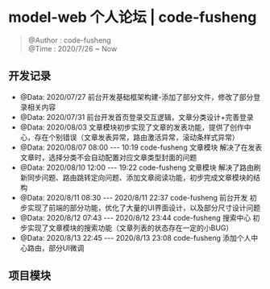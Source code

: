 # model-web 个人论坛 | code-fusheng

> @Author : code-fusheng</br>
> @Time : 2020/7/26 ~ Now

## 开发记录

* @Data: 2020/07/27 前台开发基础框架构建-添加了部分文件，修改了部分登录相关内容
* @Data: 2020/07/31 前台开发首页登录交互逻辑，文章分类设计+完善登录
* @Data: 2020/08/03 文章模块初步实现了文章的发表功能，提供了创作中心，存在个别错误（文章发表异常，路由激活异常，滚动条样式异常）
* @Data: 2020/08/07 08:00 --- 10:19 code-fusheng 文章模块 解决了在发表文章时，选择分类不会自动配置对应文章类型封面的问题
* @Data: 2020/08/10 12:00 --- 19:22 code-fusheng 文章模块 解决了路由刷新同步问题、路由跳转定向问题、添加文章阅读功能，初步完成文章模块的结构 
* @Data: 2020/8/11 08:30 --- 2020/8/11 22:37 code-fusheng 前台开发 初步实现了前端的部分功能，优化了大量的UI界面设计，以及部分尺寸设计问题
* @Data: 2020/8/12 07:43 --- 2020/8/12 23:44 code-fusheng 搜索中心 初步实现了文章模块的搜索功能（文章列表的状态存在一定的小BUG）
* @Data: 2020/8/13 22:45 --- 2020/8/13 23:08 code-fusheng 添加个人中心路由，部分UI微调

## 项目模块
